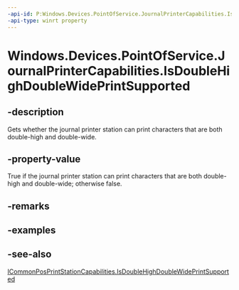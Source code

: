 ----api-id: P:Windows.Devices.PointOfService.JournalPrinterCapabilities.IsDoubleHighDoubleWidePrintSupported
-api-type: winrt property
---<!-- Property syntaxpublic bool IsDoubleHighDoubleWidePrintSupported { get; }--># Windows.Devices.PointOfService.JournalPrinterCapabilities.IsDoubleHighDoubleWidePrintSupported## -descriptionGets whether the journal printer station can print characters that are both double-high and double-wide.## -property-valueTrue if the journal printer station can print characters that are both double-high and double-wide; otherwise false.## -remarks## -examples## -see-also[ICommonPosPrintStationCapabilities.IsDoubleHighDoubleWidePrintSupported](icommonposprintstationcapabilities_isdoublehighdoublewideprintsupported.md)